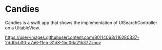 # Candies

Candies is a swift app that shows the implementation of UISearchController on a UItableView.



https://user-images.githubusercontent.com/80114063/116280337-2dd0cb00-a7a6-11eb-81d8-1bc06a21b372.mov
